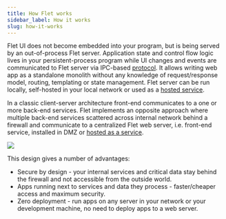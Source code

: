 ```yaml
---
title: How Flet works
sidebar_label: How it works
slug: how-it-works
---
```


Flet UI does not become embedded into your program, but is being served by an out-of-process Flet server. Application state and control flow logic lives in your persistent-process program while UI changes and events are communicated to Flet server via IPC-based [protocol](/docs/reference/protocol). It allows writing web app as a standalone monolith without any knowledge of request/response model, routing, templating or state management. Flet server can be run locally, self-hosted in your local network or used as a [hosted service](/docs/pglet-service).

In a classic client-server architecture front-end communicates to a one or more back-end services. Flet implements an opposite approach where multiple back-end services scattered across internal network behind a firewall and communicate to a centralized Flet web server, i.e. front-end service, installed in DMZ or [hosted as a service](/docs/pglet-service). 

<div style={{textAlign: 'center'}}><img src="/img/blog/pglet-introduction/pglet-highlevel-design.png" /></div>

This design gives a number of advantages:

* Secure by design - your internal services and critical data stay behind the firewall and not accessible from the outside world.
* Apps running next to services and data they process - faster/cheaper access and maximum security.
* Zero deployment - run apps on any server in your network or your development machine, no need to deploy apps to a web server.